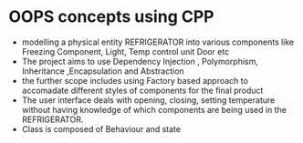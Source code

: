 # OOPS concepts using CPP

- modelling a physical entity REFRIGERATOR into various components like Freezing Component, Light, Temp control unit Door etc
- The project aims to use Dependency Injection , Polymorphism, Inheritance ,Encapsulation and Abstraction
- the further scope includes using Factory based approach to accomadate different styles of components for the final product
- The user interface deals with opening, closing, setting temperature without having knowledge of which components are being used in the REFRIGERATOR.
- Class is composed of Behaviour and state

